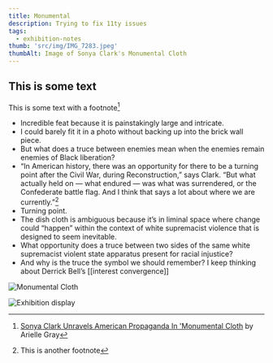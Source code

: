 ```yaml
---
title: Monumental
description: Trying to fix 11ty issues
tags:
  - exhibition-notes
thumb: 'src/img/IMG_7283.jpeg'
thumbAlt: Image of Sonya Clark's Monumental Cloth
---
```

## This is some text

This is some text with a footnote[^1]

- Incredible feat because it is painstakingly large and intricate.
- I could barely fit it in a photo without backing up into the brick wall piece.
- But what does a truce between enemies mean when the enemies remain enemies of Black liberation?
- “In American history, there was an opportunity for there to be a turning point after the Civil War, during Reconstruction,” says Clark. “But what actually held on — what endured — was what was surrendered, or the Confederate battle flag. And I think that says a lot about where we are currently.”[^2]
- Turning point.
- The dish cloth is ambiguous because it’s in liminal space where change could “happen” within the context of white supremacist violence that is designed to seem inevitable.
- What opportunity does a truce between two sides of the same white supremacist violent state apparatus present for racial injustice?
- And why is the truce the symbol we should remember? I keep thinking about Derrick Bell’s [[interest convergence]]

![Monumental Cloth](./img/IMG_7283.jpeg)

[^1]: [Sonya Clark Unravels American Propaganda In 'Monumental Cloth](https://www.wbur.org/news/2021/04/26/sonya-clark-monumental-cloth-decordova-museum) by Arielle Gray

![Exhibition display](./img/IMG_7280.jpeg)

[^1]: This is a footnote

[^2]: This is another footnote
